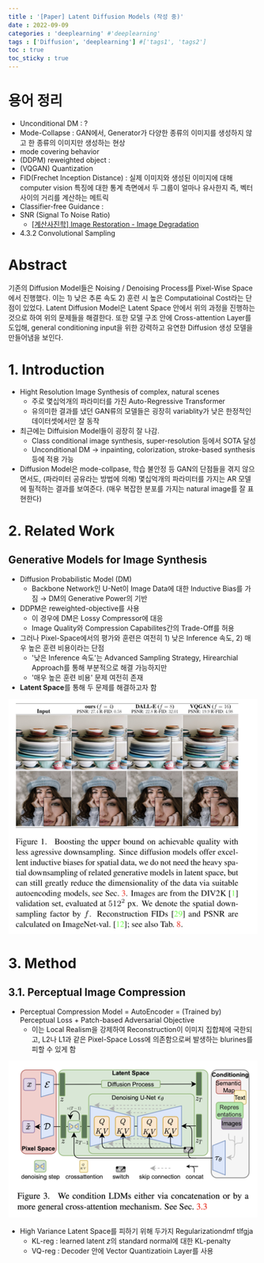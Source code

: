 ```yaml
---
title : '[Paper] Latent Diffusion Models (작성 중)'
date : 2022-09-09
categories : 'deeplearning' #'deeplearning'
tags : ['Diffusion', 'deeplearning'] #['tags1', 'tags2']
toc : true
toc_sticky : true
---
```


# 용어 정리
- Unconditional DM : ?
- Mode-Collapse : GAN에서, Generator가 다양한 종류의 이미지를 생성하지 않고 한 종류의 이미지만 생성하는 현상
- mode covering behavior
- (DDPM) reweighted object :
- (VQGAN) Quantization
- FID(Frechet Inception Distance) : 실제 이미지와 생성된 이미지에 대해 computer vision 특징에 대한 통계 측면에서 두 그룹이 얼마나 유사한지 즉, 벡터 사이의 거리를 계산하는 메트릭 
- Classifier-free Guidance :
- SNR (Signal To Noise Ratio)
  - [[계산사진학] Image Restoration - Image Degradation](https://velog.io/@claude_ssim/%EA%B3%84%EC%82%B0%EC%82%AC%EC%A7%84%ED%95%99-Image-Restoration)
- 4.3.2 Convolutional Sampling

# Abstract
기존의 Diffusion Model들은 Noising / Denoising Process를 Pixel-Wise Space에서 진행했다. 이는 1) 낮은  추론 속도 2) 훈련 시 높은 Computatioinal Cost라는 단점이 있었다. Latent Diffusion Model은 Latent Space 안에서 위의 과정을 진행하는 것으로 하여 위의 문제들을 해결한다. 또한 모델 구조 안에 Cross-attention Layer를 도입해, general conditioning input을 위한 강력하고 유연한 Diffusion 생성 모델을 만들어냄을 보인다.

# 1. Introduction
- Hight Resolution Image Synthesis of complex, natural scenes
  - 주로 몇십억개의 파라미터를 가진 Auto-Regressive Transformer
  - 유의미한 결과를 냈던 GAN류의 모델들은 굉장히 variablity가 낮은 한정적인 데이터셋에서만 잘 동작
- 최근에는 Diffuision Model들이 굉장히 잘 나감.
  - Class conditional image synthesis, super-resolution 등에서 SOTA 달성
  - Unconditional DM → inpainting, colorization, stroke-based synthesis 등에 적용 가능
- Diffusion Model은 mode-collpase, 학습 불안정 등 GAN의 단점들을 겪지 않으면서도, (파라미터 공유라는 방법에 의해) 몇십억개의 파라미터를 가지는 AR 모델에 필적하는 결과를 보여준다. (매우 복잡한 분포를 가지는 natural image를 잘 표현한다)


# 2. Related Work
## Generative Models for Image Synthesis
- Diffusion Probabilistic Model (DM)
  - Backbone Network인 U-Net이 Image Data에 대한 Inductive Bias를 가짐 → DM의 Generative Power의 기반
- DDPM은 reweighted-objective를 사용
  - 이 경우에 DM은 Lossy Compressor에 대응
  - Image Quality와 Compression Capabilites간의 Trade-Off를 허용
- 그러나 Pixel-Space에서의 평가와 훈련은 여전히 1) 낮은 Inference 속도, 2) 매우 높은 훈련 비용이라는 단점
  - '낮은 Inference 속도'는 Advanced Sampling Strategy, Hirearchial Approach를 통해 부분적으로 해결 가능하지만
  - '매우 높은 훈련 비용' 문제 여전히 존재
- **Latent Space**를 통해 두 문제를 해결하고자 함

![Figure 1](../assets/images/2022-09-09-LDM.md/Figure%201.png)

# 3. Method

## 3.1. Perceptual Image Compression
- Perceptual Compression Model = AutoEncoder = (Trained by) Perceptual Loss + Patch-based Adversarial Objective
  - 이는 Local Realism을 강제하여 Reconstruction이 이미지 집합체에 국한되고, L2나 L1과 같은 Pixel-Space Loss에 의존함으로써 발생하는 blurines를 피할 수 있게 함

![Figure 3](../assets/images/2022-09-09-LDM.md/Figure%203.png)

- High Variance Latent Space를 피하기 위해 두가지 Regularizationdmf tlfgja
  - KL-reg : learned latent $z$의 standard normal에 대한 KL-penalty
  - VQ-reg : Decoder 안에 Vector Quantizatioin Layer를 사용